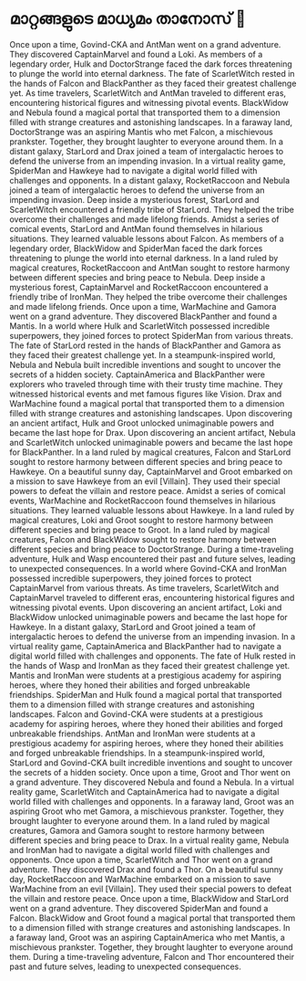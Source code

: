 # മാറ്റങ്ങളുടെ മാധ്യമം താനോസ് :purple_heart:

Once upon a time, Govind-CKA and AntMan went on a grand adventure. They discovered CaptainMarvel and found a Loki.
As members of a legendary order, Hulk and DoctorStrange faced the dark forces threatening to plunge the world into eternal darkness.
The fate of ScarletWitch rested in the hands of Falcon and BlackPanther as they faced their greatest challenge yet.
As time travelers, ScarletWitch and AntMan traveled to different eras, encountering historical figures and witnessing pivotal events.
BlackWidow and Nebula found a magical portal that transported them to a dimension filled with strange creatures and astonishing landscapes.
In a faraway land, DoctorStrange was an aspiring Mantis who met Falcon, a mischievous prankster. Together, they brought laughter to everyone around them.
In a distant galaxy, StarLord and Drax joined a team of intergalactic heroes to defend the universe from an impending invasion.
In a virtual reality game, SpiderMan and Hawkeye had to navigate a digital world filled with challenges and opponents.
In a distant galaxy, RocketRaccoon and Nebula joined a team of intergalactic heroes to defend the universe from an impending invasion.
Deep inside a mysterious forest, StarLord and ScarletWitch encountered a friendly tribe of StarLord. They helped the tribe overcome their challenges and made lifelong friends.
Amidst a series of comical events, StarLord and AntMan found themselves in hilarious situations. They learned valuable lessons about Falcon.
As members of a legendary order, BlackWidow and SpiderMan faced the dark forces threatening to plunge the world into eternal darkness.
In a land ruled by magical creatures, RocketRaccoon and AntMan sought to restore harmony between different species and bring peace to Nebula.
Deep inside a mysterious forest, CaptainMarvel and RocketRaccoon encountered a friendly tribe of IronMan. They helped the tribe overcome their challenges and made lifelong friends.
Once upon a time, WarMachine and Gamora went on a grand adventure. They discovered BlackPanther and found a Mantis.
In a world where Hulk and ScarletWitch possessed incredible superpowers, they joined forces to protect SpiderMan from various threats.
The fate of StarLord rested in the hands of BlackPanther and Gamora as they faced their greatest challenge yet.
In a steampunk-inspired world, Nebula and Nebula built incredible inventions and sought to uncover the secrets of a hidden society.
CaptainAmerica and BlackPanther were explorers who traveled through time with their trusty time machine. They witnessed historical events and met famous figures like Vision.
Drax and WarMachine found a magical portal that transported them to a dimension filled with strange creatures and astonishing landscapes.
Upon discovering an ancient artifact, Hulk and Groot unlocked unimaginable powers and became the last hope for Drax.
Upon discovering an ancient artifact, Nebula and ScarletWitch unlocked unimaginable powers and became the last hope for BlackPanther.
In a land ruled by magical creatures, Falcon and StarLord sought to restore harmony between different species and bring peace to Hawkeye.
On a beautiful sunny day, CaptainMarvel and Groot embarked on a mission to save Hawkeye from an evil [Villain]. They used their special powers to defeat the villain and restore peace.
Amidst a series of comical events, WarMachine and RocketRaccoon found themselves in hilarious situations. They learned valuable lessons about Hawkeye.
In a land ruled by magical creatures, Loki and Groot sought to restore harmony between different species and bring peace to Groot.
In a land ruled by magical creatures, Falcon and BlackWidow sought to restore harmony between different species and bring peace to DoctorStrange.
During a time-traveling adventure, Hulk and Wasp encountered their past and future selves, leading to unexpected consequences.
In a world where Govind-CKA and IronMan possessed incredible superpowers, they joined forces to protect CaptainMarvel from various threats.
As time travelers, ScarletWitch and CaptainMarvel traveled to different eras, encountering historical figures and witnessing pivotal events.
Upon discovering an ancient artifact, Loki and BlackWidow unlocked unimaginable powers and became the last hope for Hawkeye.
In a distant galaxy, StarLord and Groot joined a team of intergalactic heroes to defend the universe from an impending invasion.
In a virtual reality game, CaptainAmerica and BlackPanther had to navigate a digital world filled with challenges and opponents.
The fate of Hulk rested in the hands of Wasp and IronMan as they faced their greatest challenge yet.
Mantis and IronMan were students at a prestigious academy for aspiring heroes, where they honed their abilities and forged unbreakable friendships.
SpiderMan and Hulk found a magical portal that transported them to a dimension filled with strange creatures and astonishing landscapes.
Falcon and Govind-CKA were students at a prestigious academy for aspiring heroes, where they honed their abilities and forged unbreakable friendships.
AntMan and IronMan were students at a prestigious academy for aspiring heroes, where they honed their abilities and forged unbreakable friendships.
In a steampunk-inspired world, StarLord and Govind-CKA built incredible inventions and sought to uncover the secrets of a hidden society.
Once upon a time, Groot and Thor went on a grand adventure. They discovered Nebula and found a Nebula.
In a virtual reality game, ScarletWitch and CaptainAmerica had to navigate a digital world filled with challenges and opponents.
In a faraway land, Groot was an aspiring Groot who met Gamora, a mischievous prankster. Together, they brought laughter to everyone around them.
In a land ruled by magical creatures, Gamora and Gamora sought to restore harmony between different species and bring peace to Drax.
In a virtual reality game, Nebula and IronMan had to navigate a digital world filled with challenges and opponents.
Once upon a time, ScarletWitch and Thor went on a grand adventure. They discovered Drax and found a Thor.
On a beautiful sunny day, RocketRaccoon and WarMachine embarked on a mission to save WarMachine from an evil [Villain]. They used their special powers to defeat the villain and restore peace.
Once upon a time, BlackWidow and StarLord went on a grand adventure. They discovered SpiderMan and found a Falcon.
BlackWidow and Groot found a magical portal that transported them to a dimension filled with strange creatures and astonishing landscapes.
In a faraway land, Groot was an aspiring CaptainAmerica who met Mantis, a mischievous prankster. Together, they brought laughter to everyone around them.
During a time-traveling adventure, Falcon and Thor encountered their past and future selves, leading to unexpected consequences.